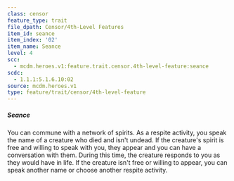 ```yaml
---
class: censor
feature_type: trait
file_dpath: Censor/4th-Level Features
item_id: seance
item_index: '02'
item_name: Seance
level: 4
scc:
  - mcdm.heroes.v1:feature.trait.censor.4th-level-feature:seance
scdc:
  - 1.1.1:5.1.6.10:02
source: mcdm.heroes.v1
type: feature/trait/censor/4th-level-feature
---
```


##### Seance

You can commune with a network of spirits. As a respite activity, you speak the name of a creature who died and isn't undead. If the creature's spirit is free and willing to speak with you, they appear and you can have a conversation with them. During this time, the creature responds to you as they would have in life. If the creature isn't free or willing to appear, you can speak another name or choose another respite activity.
